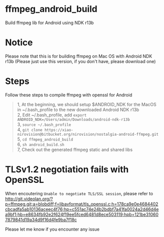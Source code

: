 # ffmpeg_android_build
Build ffmpeg lib for Android using NDK r13b

# Notice
Please note that this is for building ffmpeg on Mac OS with Android NDK r13b (Please just use this version, if you don't have, please download one)

# Steps 
Follow these steps to compile ffmpeg with openssl for Android
> 1, At the beginning, we should setup $ANDROID_NDK for the MacOS in ~/.bash_profile to the new downloaded Android NDK r13b  
> 2, Edit ~/.bash_profile, add `export ANDROID_NDK=/Users/admin/Downloads/android-ndk-r13b`  
> 3, `source ~/.bash_profile`  
> 4, `git clone https://xiao-nirovision@bitbucket.org/nirovision/nostalgia-android-ffmpeg.git`  
> 5, `cd ffmpeg_android_build`  
> 6, `sh android_build.sh`  
> 7, Check out the generated ffmpeg static and shared libs  

# TLSv1.2 negotiation fails with OpenSSL
When encoutering `Unable to negotiate TLS/SSL session`, please refer to http://git.videolan.org/?p=ffmpeg.git;a=blobdiff;f=libavformat/tls_openssl.c;h=178ca9e0e4684402cbcadfa5ab10136aceec4f76;hp=c551ac74e24b2bdbf7a41fa0024a2d46d4ea9bf1;hb=e8634fb92e2f624f19ee5fced6481d8ece503119;hpb=121be310607879841d19a34d9f16d4fe9ba7f18c

Please let me know if you encounter any issue